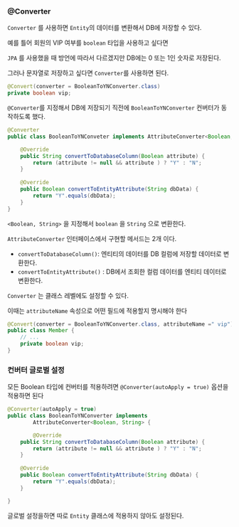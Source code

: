 
### @Converter

`Converter` 를 사용하면 `Entity`의 데이터를 변환해서 DB에 저장할 수 있다.

예를 틀어 회원의 VIP 여부를 `boolean` 타입을 사용하고 싶다면 

`JPA` 를 사용했을 때 방언에 따라서 다르겠지만 DB에는 0 또는 1인 숫자로 저장된다. 

그러나 문자열로 저장하고 싶다면 `Converter`를 사용하면 된다.

```java
@Convert(converter = BooleanToYNConverter.class)
private boolean vip;
```

`@Converter`를 지정해서 DB에 저장되기 직전에 `BooleanToYNConverter` 컨버터가 동작하도록 했다.

```java
@Converter
public class BooleanToYNConveter implements AttributeConverter<Boolean, String> {

	@Override
	public String convertToDatabaseColumn(Boolean attribute) {
		return (attribute != null && attribute ) ? "Y" : "N";
	}
	
	@Override 
	public Boolean convertToEntityAttribute(String dbData) {
		return "Y".equals(dbData);
	}
}
```

`<Boolean, String>` 을 지정해서 `boolean` 을 `String` 으로 변환한다.

`AttributeConverter` 인터페이스에서 구현할 메서드는 2개 이다.

- `convertToDatabaseColumn()`: 엔티티의 데이터를 DB 컬럼에 저장할 데이터로 변환한다.
- `convertToEntityAttribute()` : DB에서 조회한 컬럼 데이터를 엔티티 데이터로 변환한다.

`Converter` 는 클래스 레벨에도 설정할 수 있다.

이때는 `attributeName` 속성으로 어떤 필드에 적용할지 명시해야 한다

```java
@Convert(converter = BooleanToYNConverter.class, attributeName =" vip")
public class Member {
	// ...
	private boolean vip;
}
```

### 컨버터 글로벌 설정

모든 Boolean 타입에 컨버터를 적용하려면 `@Converter(autoApply = true)` 옵션을 적용하면 된다

```java
@Converter(autoApply = true)
public class BooleanToYNConverter implements 
		AttributeConverter<Boolean, String> {

		@Override
	public String convertToDatabaseColumn(Boolean attribute) {
		return (attribute != null && attribute ) ? "Y" : "N";
	}
	
	@Override 
	public Boolean convertToEntityAttribute(String dbData) {
		return "Y".equals(dbData);
	}

}
```

글로벌 설정을하면 따로 `Entity` 클래스에 적용하지 않아도 설정된다.


